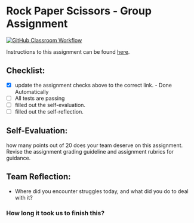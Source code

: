 Rock Paper Scissors - Group Assignment
===================================
[![GitHub Classroom Workflow](https://s///github.com/it3049c-fall22-henderson/rock-paper-scissors-billapp99/actions/workflows/classroom.yml/badge.svg)](https://s///github.com/it3049c-fall22-henderson/rock-paper-scissors-billapp99/actions/workflows/classroom.yml)

Instructions to this assignment can be found [here](https://it3049c.github.io/Material/Assignments/3.Rock_Paper_Scissors/).

## Checklist:
- [x] update the assignment checks above to the correct link. - Done Automatically
- [ ] All tests are passing
- [ ] filled out the self-evaluation.
- [ ] filled out the self-reflection.

## Self-Evaluation: 
how many points out of 20 does your team deserve on this assignment. Revise the assignment grading guideline and assignment rubrics for guidance.

## Team Reflection:
- Where did you encounter struggles today, and what did you do to deal with it?


### How long it took us to finish this?
